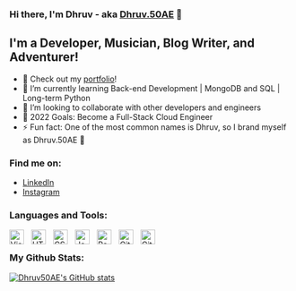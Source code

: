 ### Hi there, I'm Dhruv - aka [Dhruv.50AE](https://www.linkedin.com/in/dhruv50ae/) 👋

## I'm a Developer, Musician, Blog Writer, and Adventurer!

- 🔭 Check out my [portfolio](https://dhruv50ae.github.io/Portfolio/)!
- 🌱 I’m currently learning Back-end Development | MongoDB and SQL | Long-term Python
- 👯 I’m looking to collaborate with other developers and engineers
- 🥅 2022 Goals: Become a Full-Stack Cloud Engineer 
- ⚡ Fun fact: One of the most common names is Dhruv, so I brand myself as Dhruv.50AE 🥇

### Find me on:

- [LinkedIn](https://www.linkedin.com/in/dhruv50ae/)
- [Instagram](https://www.instagram.com/frostascode/)

### Languages and Tools:

<img align="left" alt="Visual Studio Code" width="26px" src="https://cdn.jsdelivr.net/gh/devicons/devicon/icons/vscode/vscode-original.svg" style="padding-right:10px;" />
<img align="left" alt="HTML5" width="26px" src="https://cdn.jsdelivr.net/gh/devicons/devicon/icons/html5/html5-original.svg" style="padding-right:10px;" />
<img align="left" alt="CSS3" width="26px" src="https://cdn.jsdelivr.net/gh/devicons/devicon/icons/css3/css3-original.svg" style="padding-right:10px;" />
<img align="left" alt="JavaScript" width="26px" src="https://cdn.jsdelivr.net/gh/devicons/devicon/icons/javascript/javascript-original.svg" style="padding-right:10px;" />
<img align="left" alt="React" width="26px" src="https://cdn.jsdelivr.net/gh/devicons/devicon/icons/react/react-original.svg" style="padding-right:10px;" />
<img align="left" alt="Git" width="26px" src="https://cdn.jsdelivr.net/gh/devicons/devicon/icons/git/git-original.svg" style="padding-right:10px;" />
<img align="left" alt="GitHub" width="26px" src="https://user-images.githubusercontent.com/3369400/139447912-e0f43f33-6d9f-45f8-be46-2df5bbc91289.png" style="padding-right:10px;" />

<br />

### My Github Stats: 

[![Dhruv50AE's GitHub stats](https://github-readme-stats.vercel.app/api?username=dhruv50ae)](https://github.com/anuraghazra/github-readme-stats)
